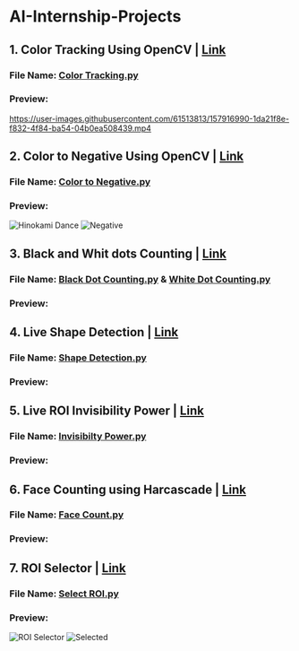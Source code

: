 # AI-Internship-Projects
## 1. Color Tracking Using OpenCV | [Link](https://github.com/zarrar1607/AI-Internship-Projects/tree/main/Color%20Tracking%20Using%20OpenCV)
### File Name: [Color Tracking.py](https://github.com/zarrar1607/AI-Internship-Projects/blob/main/Color%20Tracking%20Using%20OpenCV/Color%20Tracking.py)
### Preview:
https://user-images.githubusercontent.com/61513813/157916990-1da21f8e-f832-4f84-ba54-04b0ea508439.mp4

## 2. Color to Negative Using OpenCV | [Link](https://github.com/zarrar1607/AI-Internship-Projects/tree/main/Color%20to%20Negative)
### File Name: [Color to Negative.py](https://github.com/zarrar1607/AI-Internship-Projects/blob/main/Color%20to%20Negative/Color%20to%20Negative.py)
### Preview:
![Hinokami Dance](https://user-images.githubusercontent.com/61513813/158059363-a426f36f-d3a8-4a65-a8b1-9c10453e56cc.png)  ![Negative](https://user-images.githubusercontent.com/61513813/158059327-8ae19979-7293-40d4-bd78-86bfbac49680.jpeg)

## 3. Black and Whit dots Counting | [Link](https://github.com/zarrar1607/AI-Internship-Projects/tree/main/Black%20and%20Whit%20dots%20Counting)
### File Name: [Black Dot Counting.py](https://github.com/zarrar1607/AI-Internship-Projects/blob/main/Black%20and%20Whit%20dots%20Counting/Black%20Dot%20Counting.py) & [White Dot Counting.py](https://github.com/zarrar1607/AI-Internship-Projects/blob/main/Black%20and%20Whit%20dots%20Counting/White%20Dot%20Counting.py)
### Preview:

## 4. Live Shape Detection | [Link](https://github.com/zarrar1607/AI-Internship-Projects/tree/main/Live%20Shape%20Detection)
### File Name: [Shape Detection.py](https://github.com/zarrar1607/AI-Internship-Projects/blob/main/Live%20Shape%20Detection/Shape%20Detection.py)
### Preview:

## 5. Live ROI Invisibility Power | [Link](https://github.com/zarrar1607/AI-Internship-Projects/tree/main/Live%20ROI%20Invisibility%20Power)
### File Name: [Invisibilty Power.py](https://github.com/zarrar1607/AI-Internship-Projects/blob/main/Live%20ROI%20Invisibility%20Power/Invisibilty%20Power.py)
### Preview:

## 6. Face Counting using Harcascade | [Link](https://github.com/zarrar1607/AI-Internship-Projects/tree/main/Face%20Counting%20using%20Harcascade)
### File Name: [Face Count.py](https://github.com/zarrar1607/AI-Internship-Projects/blob/main/Face%20Counting%20using%20Harcascade/Face%20Count.py)
### Preview:

## 7. ROI Selector | [Link](https://github.com/zarrar1607/AI-Internship-Projects/tree/main/ROI%20Selector)
### File Name: [Select ROI.py](https://github.com/zarrar1607/AI-Internship-Projects/blob/main/ROI%20Selector/Select%20ROI.py)
### Preview:
![ROI Selector](https://user-images.githubusercontent.com/61513813/158060133-a2f4b5db-9e3a-4578-a2c8-1ebf00c7a5ce.PNG) ![Selected](https://user-images.githubusercontent.com/61513813/158060145-bbfcd83e-cffc-46e2-b9a8-e687ab367b86.PNG)

